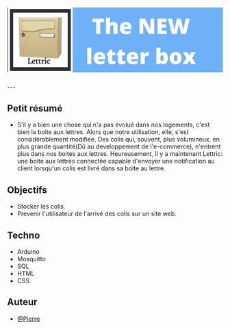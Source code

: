 <h1 align="center">
  <img src="./Assets/header.png" alt="Lettric" />
</h1>
---

## Petit résumé

- S'il y a bien une chose qui n'a pas évolué dans nos logements, c'est bien la boite aux lettres. Alors que notre utilisation, elle, s'est considérablement modifiée. Des colis qui, souvent, plus volumineux, en plus grande quantité(Dû au developpement de l'e-commerce), n'entrent plus dans nos boites aux lettres. Heureusement, il y a maintenant Lettric: une boite aux lettres connectée capable d'envoyer une notification au client lorsqu'un colis est livré dans sa boite au lettre.

## Objectifs

- Stocker les colis.
- Prevenir l'utilisateur de l'arrivé des colis sur un site web.

## Techno

- Arduino
- Mosquitto
- SQL
- HTML
- CSS

## Auteur

- [@Pierre](https://github.com/Pierre-Portfolio)